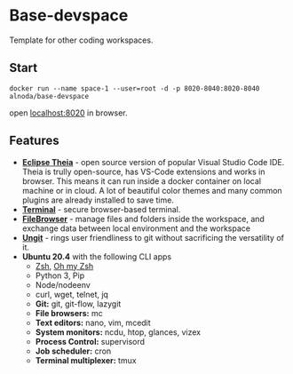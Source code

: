 # Base-devspace

Template for other coding workspaces.

## Start

```
docker run --name space-1 --user=root -d -p 8020-8040:8020-8040 alnoda/base-devspace
```

open [localhost:8020](http://localhost:8020) in browser. 

## Features

- [**Eclipse Theia**](https://theia-ide.org/docs/) - open source version of popular Visual Studio Code IDE. Theia is trully open-source, has 
VS-Code extensions and works in browser. This means it can run inside a docker container on local machine or in cloud. A lot of beautiful color themes and many common plugins are already installed to save time.
- [**Terminal**](https://github.com/tsl0922/ttyd) - secure browser-based terminal.
- [**FileBrowser**](https://github.com/filebrowser/filebrowser)  - manage files and folders inside the workspace, and exchange data between local environment and the workspace
- [**Ungit**](https://github.com/FredrikNoren/ungit) - rings user friendliness to git without sacrificing the versatility of it.
- **Ubuntu 20.4** with the following CLI apps
    - [Zsh](https://www.zsh.org/), [Oh my Zsh](https://ohmyz.sh/)
    - Python 3, Pip 
    - Node/nodeenv
    - curl, wget, telnet, jq
    - **Git:** git, git-flow, lazygit 
    - **File browsers:** mc
    - **Text editors:** nano, vim, mcedit
    - **System monitors:** ncdu, htop, glances, vizex
    - **Process Control:** supervisord
    - **Job scheduler:** cron
    - **Terminal multiplexer:** tmux 


